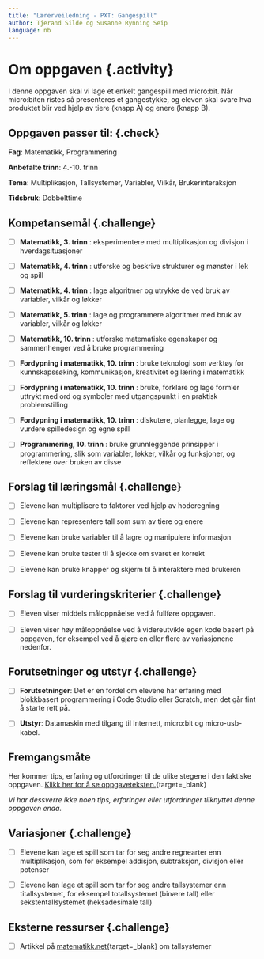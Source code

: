 ```yaml
---
title: "Lærerveiledning - PXT: Gangespill"
author: Tjerand Silde og Susanne Rynning Seip
language: nb
---
```



# Om oppgaven {.activity}

I denne oppgaven skal vi lage et enkelt gangespill med micro:bit. Når micro:biten
ristes så presenteres et gangestykke, og eleven skal svare hva produktet blir
ved hjelp av tiere (knapp A) og enere (knapp B).

## Oppgaven passer til: {.check}

__Fag__: Matematikk, Programmering

__Anbefalte trinn__: 4.-10. trinn

__Tema__: Multiplikasjon, Tallsystemer, Variabler, Vilkår, Brukerinteraksjon

__Tidsbruk__: Dobbelttime

## Kompetansemål {.challenge}

- [ ] __Matematikk, 3. trinn__ : eksperimentere med multiplikasjon og divisjon i hverdagsituasjoner

- [ ] __Matematikk, 4. trinn__ : utforske og beskrive strukturer og mønster i lek og spill

- [ ] __Matematikk, 4. trinn__ : lage algoritmer og utrykke de ved bruk av variabler, vilkår og løkker

- [ ] __Matematikk, 5. trinn__ : lage og programmere algoritmer med bruk av variabler, vilkår og løkker

- [ ] __Matematikk, 10. trinn__ : utforske matematiske egenskaper og sammenhenger ved å bruke programmering

- [ ] __Fordypning i matematikk, 10. trinn__ : bruke teknologi som verktøy for kunnskapssøking, kommunikasjon, kreativitet og læring i matematikk

- [ ] __Fordypning i matematikk, 10. trinn__ : bruke, forklare og lage formler uttrykt med ord og symboler med utgangspunkt i en praktisk problemstilling

- [ ] __Fordypning i matematikk, 10. trinn__ : diskutere, planlegge, lage og vurdere spilledesign og egne spill

- [ ] __Programmering, 10. trinn__ : bruke grunnleggende prinsipper i programmering, slik som variabler, løkker, vilkår og funksjoner, og reflektere over bruken av disse



## Forslag til læringsmål {.challenge}

- [ ] Elevene kan multiplisere to faktorer ved hjelp av hoderegning

- [ ] Elevene kan representere tall som sum av tiere og enere

- [ ] Elevene kan bruke variabler til å lagre og manipulere informasjon

- [ ] Elevene kan bruke tester til å sjekke om svaret er korrekt

- [ ] Elevene kan bruke knapper og skjerm til å interaktere med brukeren

## Forslag til vurderingskriterier {.challenge}

- [ ] Eleven viser middels måloppnåelse ved å fullføre oppgaven.

- [ ] Eleven viser høy måloppnåelse ved å videreutvikle egen kode basert på
  oppgaven, for eksempel ved å gjøre en eller flere av variasjonene nedenfor.

## Forutsetninger og utstyr {.challenge}

- [ ] __Forutsetninger__: Det er en fordel om elevene har erfaring med
  blokkbasert programmering i Code Studio eller Scratch, men det går fint å
  starte rett på.

- [ ] __Utstyr__: Datamaskin med tilgang til Internett, micro:bit og
  micro-usb-kabel.

## Fremgangsmåte

Her kommer tips, erfaring og utfordringer til de ulike stegene i den faktiske
oppgaven. [Klikk her for å se
oppgaveteksten.](../pxt_gangespill/gangespill.html){target=_blank}

_Vi har dessverre ikke noen tips, erfaringer eller utfordringer tilknyttet denne
oppgaven enda._

## Variasjoner {.challenge}

- [ ] Elevene kan lage et spill som tar for seg andre regnearter enn
  multiplikasjon, som for eksempel addisjon, subtraksjon, divisjon eller
  potenser

- [ ] Elevene kan lage et spill som tar for seg andre tallsystemer enn
  titallsystemet, for eksempel totallsystemet (binære tall) eller
  sekstentallsystemet (heksadesimale tall)

## Eksterne ressurser {.challenge}

- [ ] Artikkel på
  [matematikk.net](http://matematikk.net/side/Tallsystemer){target=_blank} om
  tallsystemer
